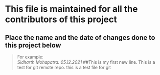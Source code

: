 # This file is maintained for all the contributors of this project

## Place the name and the date of changes done to this project below

> For example: <br />
> _Sidharth Mohapatra: 05.12.2021_
##This is my first new line.
This is a test for git remote repo.
this is a test file for git
